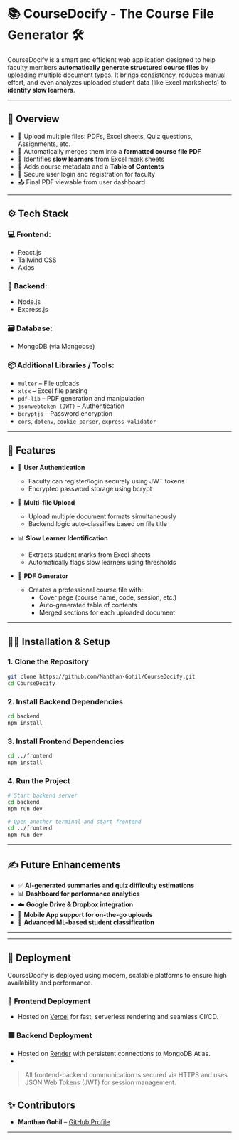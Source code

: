 # 📚 CourseDocify - The Course File Generator 🛠️  

CourseDocify is a smart and efficient web application designed to help faculty members **automatically generate structured course files** by uploading multiple document types. It brings consistency, reduces manual effort, and even analyzes uploaded student data (like Excel marksheets) to **identify slow learners**.

---

## 🚀 Overview

- 📁 Upload multiple files: PDFs, Excel sheets, Quiz questions, Assignments, etc.  
- 📄 Automatically merges them into a **formatted course file PDF**  
- 🧠 Identifies **slow learners** from Excel mark sheets  
- 📝 Adds course metadata and a **Table of Contents**  
- 🔐 Secure user login and registration for faculty  
- 📤 Final PDF viewable from user dashboard  

---

## ⚙️ Tech Stack

### 💻 Frontend:
- React.js
- Tailwind CSS
- Axios

### 🧠 Backend:
- Node.js
- Express.js

### 🗃️ Database:
- MongoDB (via Mongoose)

### 📦 Additional Libraries / Tools:
- `multer` – File uploads
- `xlsx` – Excel file parsing
- `pdf-lib` – PDF generation and manipulation
- `jsonwebtoken (JWT)` – Authentication
- `bcryptjs` – Password encryption
- `cors`, `dotenv`, `cookie-parser`, `express-validator`

---

## 🧰 Features

- 🔐 **User Authentication**
  - Faculty can register/login securely using JWT tokens  
  - Encrypted password storage using bcrypt

- 📁 **Multi-file Upload**
  - Upload multiple document formats simultaneously  
  - Backend logic auto-classifies based on file title  

- 📊 **Slow Learner Identification**
  - Extracts student marks from Excel sheets  
  - Automatically flags slow learners using thresholds  

- 📄 **PDF Generator**
  - Creates a professional course file with:
    - Cover page (course name, code, session, etc.)
    - Auto-generated table of contents  
    - Merged sections for each uploaded document  

---

## 🧑‍💻 Installation & Setup

### 1. Clone the Repository

```bash
git clone https://github.com/Manthan-Gohil/CourseDocify.git
cd CourseDocify
```
### 2. Install Backend Dependencies

```bash
cd backend
npm install
```
### 3. Install Frontend Dependencies

```bash
cd ../frontend
npm install
```
### 4. Run the Project

```bash
# Start backend server
cd backend
npm run dev

# Open another terminal and start frontend
cd ../frontend
npm run dev
```
---

## ✍️ Future Enhancements

- ✅ **AI-generated summaries and quiz difficulty estimations**
- 📊 **Dashboard for performance analytics**
- ☁️ **Google Drive & Dropbox integration**
- 📱 **Mobile App support for on-the-go uploads**
- 🧠 **Advanced ML-based student classification**

---

---

## 🚀 Deployment

CourseDocify is deployed using modern, scalable platforms to ensure high availability and performance.

### 🔷 Frontend Deployment
- Hosted on [Vercel](https://vercel.com/) for fast, serverless rendering and seamless CI/CD.

### 🟪 Backend Deployment
- Hosted on [Render](https://render.com/) with persistent connections to MongoDB Atlas.
- 
> All frontend-backend communication is secured via HTTPS and uses JSON Web Tokens (JWT) for session management.



## ✨ Contributors

- **Manthan Gohil** – [GitHub Profile](https://github.com/Manthan-Gohil)

---
   
